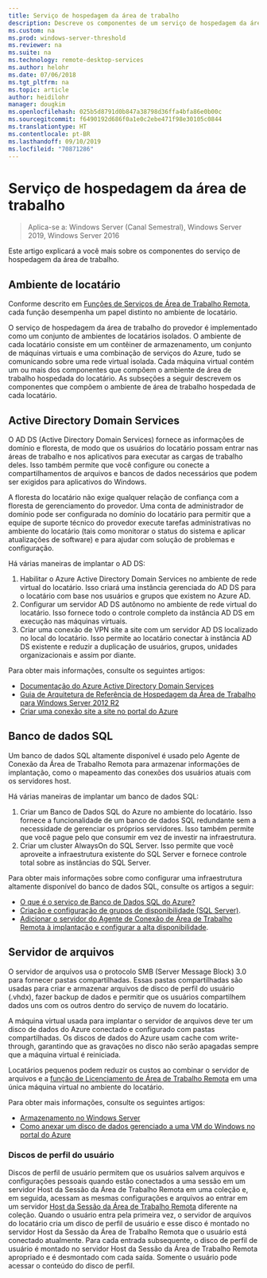 ```yaml
---
title: Serviço de hospedagem da área de trabalho
description: Descreve os componentes de um serviço de hospedagem da área de trabalho.
ms.custom: na
ms.prod: windows-server-threshold
ms.reviewer: na
ms.suite: na
ms.technology: remote-desktop-services
ms.author: helohr
ms.date: 07/06/2018
ms.tgt_pltfrm: na
ms.topic: article
author: heidilohr
manager: dougkim
ms.openlocfilehash: 025b5d8791d0b847a38798d36ffa4bfa86e0b00c
ms.sourcegitcommit: f6490192d686f0a1e0c2ebe471f98e30105c0844
ms.translationtype: HT
ms.contentlocale: pt-BR
ms.lasthandoff: 09/10/2019
ms.locfileid: "70871286"
---
```

# <a name="desktop-hosting-service"></a>Serviço de hospedagem da área de trabalho

>Aplica-se a: Windows Server (Canal Semestral), Windows Server 2019, Windows Server 2016

Este artigo explicará a você mais sobre os componentes do serviço de hospedagem da área de trabalho.

## <a name="tenant-environment"></a>Ambiente de locatário

Conforme descrito em [Funções de Serviços de Área de Trabalho Remota](rds-roles.md), cada função desempenha um papel distinto no ambiente de locatário.

O serviço de hospedagem da área de trabalho do provedor é implementado como um conjunto de ambientes de locatários isolados. O ambiente de cada locatário consiste em um contêiner de armazenamento, um conjunto de máquinas virtuais e uma combinação de serviços do Azure, tudo se comunicando sobre uma rede virtual isolada. Cada máquina virtual contém um ou mais dos componentes que compõem o ambiente de área de trabalho hospedada do locatário. As subseções a seguir descrevem os componentes que compõem o ambiente de área de trabalho hospedada de cada locatário.

## <a name="active-directory-domain-services"></a>Active Directory Domain Services

O AD DS (Active Directory Domain Services) fornece as informações de domínio e floresta, de modo que os usuários do locatário possam entrar nas áreas de trabalho e nos aplicativos para executar as cargas de trabalho deles. Isso também permite que você configure ou conecte a compartilhamentos de arquivos e bancos de dados necessários que podem ser exigidos para aplicativos do Windows.

A floresta do locatário não exige qualquer relação de confiança com a floresta de gerenciamento do provedor. Uma conta de administrador de domínio pode ser configurada no domínio do locatário para permitir que a equipe de suporte técnico do provedor execute tarefas administrativas no ambiente do locatário (tais como monitorar o status do sistema e aplicar atualizações de software) e para ajudar com solução de problemas e configuração.

Há várias maneiras de implantar o AD DS:

1. Habilitar o Azure Active Directory Domain Services no ambiente de rede virtual do locatário. Isso criará uma instância gerenciada do AD DS para o locatário com base nos usuários e grupos que existem no Azure AD.
2. Configurar um servidor AD DS autônomo no ambiente de rede virtual do locatário. Isso fornece todo o controle completo da instância AD DS em execução nas máquinas virtuais.
3. Criar uma conexão de VPN site a site com um servidor AD DS localizado no local do locatário. Isso permite ao locatário conectar à instância AD DS existente e reduzir a duplicação de usuários, grupos, unidades organizacionais e assim por diante.

Para obter mais informações, consulte os seguintes artigos:

* [Documentação do Azure Active Directory Domain Services](https://docs.microsoft.com/azure/active-directory-domain-services/)
* [Guia de Arquitetura de Referência de Hospedagem da Área de Trabalho para Windows Server 2012 R2](https://docs.microsoft.com/azure/vpn-gateway/vpn-gateway-howto-site-to-site-resource-manager-portal)
* [Criar uma conexão site a site no portal do Azure](https://docs.microsoft.com/azure/vpn-gateway/vpn-gateway-howto-site-to-site-resource-manager-portal)

## <a name="sql-database"></a>Banco de dados SQL

Um banco de dados SQL altamente disponível é usado pelo Agente de Conexão da Área de Trabalho Remota para armazenar informações de implantação, como o mapeamento das conexões dos usuários atuais com os servidores host.

Há várias maneiras de implantar um banco de dados SQL:

1. Criar um Banco de Dados SQL do Azure no ambiente do locatário. Isso fornece a funcionalidade de um banco de dados SQL redundante sem a necessidade de gerenciar os próprios servidores. Isso também permite que você pague pelo que consumir em vez de investir na infraestrutura.
2. Criar um cluster AlwaysOn do SQL Server. Isso permite que você aproveite a infraestrutura existente do SQL Server e fornece controle total sobre as instâncias do SQL Server.

Para obter mais informações sobre como configurar uma infraestrutura altamente disponível do banco de dados SQL, consulte os artigos a seguir:

* [O que é o serviço de Banco de Dados SQL do Azure?](https://docs.microsoft.com/azure/sql-database/sql-database-technical-overview)
* [Criação e configuração de grupos de disponibilidade (SQL Server)](https://docs.microsoft.com/sql/database-engine/availability-groups/windows/creation-and-configuration-of-availability-groups-sql-server?view=sql-server-2017).
* [Adicionar o servidor do Agente de Conexão de Área de Trabalho Remota à implantação e configurar a alta disponibilidade](rds-connection-broker-cluster.md).

## <a name="file-server"></a>Servidor de arquivos

O servidor de arquivos usa o protocolo SMB (Server Message Block) 3.0 para fornecer pastas compartilhadas. Essas pastas compartilhadas são usadas para criar e armazenar arquivos de disco de perfil do usuário (.vhdx), fazer backup de dados e permitir que os usuários compartilhem dados uns com os outros dentro do serviço de nuvem do locatário.

A máquina virtual usada para implantar o servidor de arquivos deve ter um disco de dados do Azure conectado e configurado com pastas compartilhadas. Os discos de dados do Azure usam cache com write-through, garantindo que as gravações no disco não serão apagadas sempre que a máquina virtual é reiniciada.

Locatários pequenos podem reduzir os custos ao combinar o servidor de arquivos e a [função de Licenciamento de Área de Trabalho Remota](rds-roles.md#remote-desktop-licensing) em uma única máquina virtual no ambiente do locatário.

Para obter mais informações, consulte os seguintes artigos:

* [Armazenamento no Windows Server](../../storage/storage.md)
* [Como anexar um disco de dados gerenciado a uma VM do Windows no portal do Azure](https://docs.microsoft.com/azure/virtual-machines/windows/attach-managed-disk-portal?toc=%2Fazure%2Fvirtual-machines%2Fwindows%2Fclassic%2Ftoc.json)

### <a name="user-profile-disks"></a>Discos de perfil do usuário

Discos de perfil de usuário permitem que os usuários salvem arquivos e configurações pessoais quando estão conectados a uma sessão em um servidor Host da Sessão da Área de Trabalho Remota em uma coleção e, em seguida, acessam as mesmas configurações e arquivos ao entrar em um servidor [Host da Sessão da Área de Trabalho Remota](rds-roles.md#remote-desktop-session-host) diferente na coleção. Quando o usuário entra pela primeira vez, o servidor de arquivos do locatário cria um disco de perfil de usuário e esse disco é montado no servidor Host da Sessão da Área de Trabalho Remota que o usuário está conectado atualmente. Para cada entrada subsequente, o disco de perfil de usuário é montado no servidor Host da Sessão da Área de Trabalho Remota apropriado e é desmontado com cada saída. Somente o usuário pode acessar o conteúdo do disco de perfil.